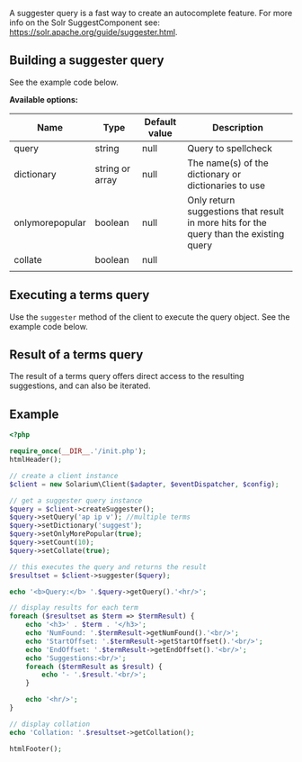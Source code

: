 A suggester query is a fast way to create an autocomplete feature. For more info on the Solr SuggestComponent see: <https://solr.apache.org/guide/suggester.html>.

Building a suggester query
--------------------------

See the example code below.

**Available options:**

| Name            | Type             | Default value | Description                                                                            |
|-----------------|------------------|---------------|----------------------------------------------------------------------------------------|
| query           | string           | null          | Query to spellcheck                                                                    |
| dictionary      | string or array  | null          | The name(s) of the dictionary or dictionaries to use                                   |
| onlymorepopular | boolean          | null          | Only return suggestions that result in more hits for the query than the existing query |
| collate         | boolean          | null          |                                                                                        |
||

Executing a terms query
-----------------------

Use the `suggester` method of the client to execute the query object. See the example code below.

Result of a terms query
-----------------------

The result of a terms query offers direct access to the resulting suggestions, and can also be iterated.

Example
-------

```php
<?php

require_once(__DIR__.'/init.php');
htmlHeader();

// create a client instance
$client = new Solarium\Client($adapter, $eventDispatcher, $config);

// get a suggester query instance
$query = $client->createSuggester();
$query->setQuery('ap ip v'); //multiple terms
$query->setDictionary('suggest');
$query->setOnlyMorePopular(true);
$query->setCount(10);
$query->setCollate(true);

// this executes the query and returns the result
$resultset = $client->suggester($query);

echo '<b>Query:</b> '.$query->getQuery().'<hr/>';

// display results for each term
foreach ($resultset as $term => $termResult) {
    echo '<h3>' . $term . '</h3>';
    echo 'NumFound: '.$termResult->getNumFound().'<br/>';
    echo 'StartOffset: '.$termResult->getStartOffset().'<br/>';
    echo 'EndOffset: '.$termResult->getEndOffset().'<br/>';
    echo 'Suggestions:<br/>';
    foreach ($termResult as $result) {
        echo '- '.$result.'<br/>';
    }

    echo '<hr/>';
}

// display collation
echo 'Collation: '.$resultset->getCollation();

htmlFooter();

```
